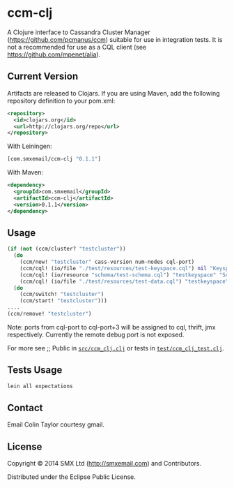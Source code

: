 # ccm-clj

A Clojure interface to Cassandra Cluster Manager (https://github.com/pcmanus/ccm) suitable for use in integration tests.
It is not a recommended for use as a CQL client (see https://github.com/mpenet/alia).


## Current Version

Artifacts are released to Clojars. If you are using Maven, add the following repository definition to your pom.xml:

```xml
<repository>
  <id>clojars.org</id>
  <url>http://clojars.org/repo</url>
</repository>
```

With Leiningen:

```clojure
[com.smxemail/ccm-clj "0.1.1"]
```

With Maven:

```xml
<dependency>
  <groupId>com.smxemail</groupId>
  <artifactId>ccm-clj</artifactId>
  <version>0.1.1</version>
</dependency>
```

## Usage

```clojure
(if (not (ccm/cluster? "testcluster"))
  (do
    (ccm/new! "testcluster" cass-version num-nodes cql-port)
    (ccm/cql! (io/file "./test/resources/test-keyspace.cql") nil "Keyspace")
    (ccm/cql! (io/resource "schema/test-schema.cql") "testkeyspace" "Schema")
    (ccm/cql! (io/file "./test/resources/test-data.cql") "testkeyspace" "Data"))
  (do
    (ccm/switch! "testcluster")
    (ccm/start! "testcluster")))
....
(ccm/remove! "testcluster")
```

Note: ports from cql-port to cql-port+3 will be assigned to cql, thrift, jmx respectively. Currently the remote debug port is not exposed.

For more see ;; Public in [`src/ccm_clj.clj`](src/ccm_clj.clj) or tests in [`test/ccm_clj_test.clj`](test/ccm_clj_test.clj).

## Tests Usage

```clojure
lein all expectations
```

## Contact

Email Colin Taylor courtesy gmail.

## License

Copyright © 2014 SMX Ltd (http://smxemail.com) and Contributors.

Distributed under the Eclipse Public License.

